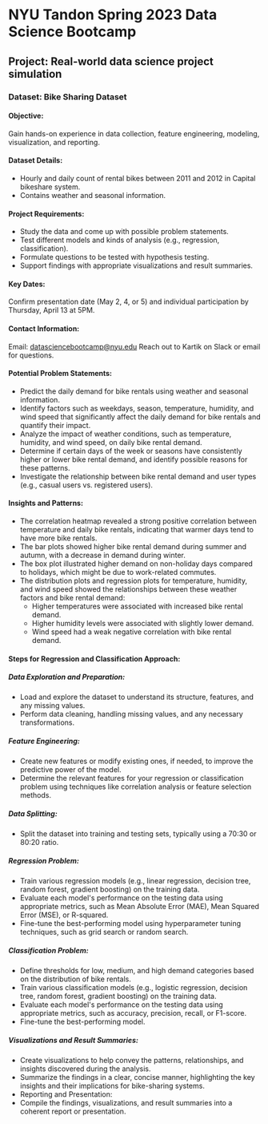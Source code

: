 # NYU Tandon Spring 2023 Data Science Bootcamp

## Project: Real-world data science project simulation

### Dataset: Bike Sharing Dataset

#### Objective:

Gain hands-on experience in data collection, feature engineering, modeling, visualization, and reporting.

#### Dataset Details:

- Hourly and daily count of rental bikes between 2011 and 2012 in Capital bikeshare system.
- Contains weather and seasonal information.

#### Project Requirements:

- Study the data and come up with possible problem statements.
- Test different models and kinds of analysis (e.g., regression, classification).
- Formulate questions to be tested with hypothesis testing.
- Support findings with appropriate visualizations and result summaries.

#### Key Dates:

Confirm presentation date (May 2, 4, or 5) and individual participation by Thursday, April 13 at 5PM.

#### Contact Information:

Email: datasciencebootcamp@nyu.edu
Reach out to Kartik on Slack or email for questions.

#### Potential Problem Statements:

- Predict the daily demand for bike rentals using weather and seasonal information.
- Identify factors such as weekdays, season, temperature, humidity, and wind speed that significantly affect the daily demand for bike rentals and quantify their impact.
- Analyze the impact of weather conditions, such as temperature, humidity, and wind speed, on daily bike rental demand.
- Determine if certain days of the week or seasons have consistently higher or lower bike rental demand, and identify possible reasons for these patterns.
- Investigate the relationship between bike rental demand and user types (e.g., casual users vs. registered users).

#### Insights and Patterns:

- The correlation heatmap revealed a strong positive correlation between temperature and daily bike rentals, indicating that warmer days tend to have more bike rentals.
- The bar plots showed higher bike rental demand during summer and autumn, with a decrease in demand during winter.
- The box plot illustrated higher demand on non-holiday days compared to holidays, which might be due to work-related commutes.
- The distribution plots and regression plots for temperature, humidity, and wind speed showed the relationships between these weather factors and bike rental demand:
  - Higher temperatures were associated with increased bike rental demand.
  - Higher humidity levels were associated with slightly lower demand.
  - Wind speed had a weak negative correlation with bike rental demand.

#### Steps for Regression and Classification Approach:

##### Data Exploration and Preparation:

- Load and explore the dataset to understand its structure, features, and any missing values.
- Perform data cleaning, handling missing values, and any necessary transformations.

##### Feature Engineering:

- Create new features or modify existing ones, if needed, to improve the predictive power of the model.
- Determine the relevant features for your regression or classification problem using techniques like correlation analysis or feature selection methods.

##### Data Splitting:

- Split the dataset into training and testing sets, typically using a 70:30 or 80:20 ratio.

##### Regression Problem:

- Train various regression models (e.g., linear regression, decision tree, random forest, gradient boosting) on the training data.
- Evaluate each model's performance on the testing data using appropriate metrics, such as Mean Absolute Error (MAE), Mean Squared Error (MSE), or R-squared.
- Fine-tune the best-performing model using hyperparameter tuning techniques, such as grid search or random search.

##### Classification Problem:

- Define thresholds for low, medium, and high demand categories based on the distribution of bike rentals.
- Train various classification models (e.g., logistic regression, decision tree, random forest, gradient boosting) on the training data.
- Evaluate each model's performance on the testing data using appropriate metrics, such as accuracy, precision, recall, or F1-score.
- Fine-tune the best-performing model.

##### Visualizations and Result Summaries:
- Create visualizations to help convey the patterns, relationships, and insights discovered during the analysis.
- Summarize the findings in a clear, concise manner, highlighting the key insights and their implications for bike-sharing systems.
- Reporting and Presentation:
- Compile the findings, visualizations, and result summaries into a coherent report or presentation.
